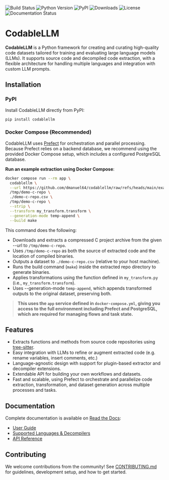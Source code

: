 ![Build Status](https://github.com/dmanuel64/codablellm/actions/workflows/test.yml/badge.svg?branch=main)
![Python Version](https://img.shields.io/pypi/pyversions/codablellm)
![PyPI](https://img.shields.io/pypi/v/codablellm)
![Downloads](https://img.shields.io/pypi/dm/codablellm)
![License](https://img.shields.io/github/license/dmanuel64/codablellm)
![Documentation Status](https://readthedocs.org/projects/codablellm/badge/?version=latest)

# CodableLLM

**CodableLLM** is a Python framework for creating and curating high-quality code datasets tailored for training and evaluating large language models (LLMs). It supports source code and decompiled code extraction, with a flexible architecture for handling multiple languages and integration with custom LLM prompts.

## Installation

### PyPI

Install CodableLLM directly from PyPI:

```bash
pip install codablellm
```

### Docker Compose (Recommended)

CodableLLM uses [Prefect](https://www.prefect.io/) for orchestration and parallel processing.
Because Prefect relies on a backend database, we recommend using the provided Docker Compose setup, which includes a configured PostgreSQL database.

**Run an example extraction using Docker Compose**:

```bash
docker compose run --rm app \
  codablellm \
  --url https://github.com/dmanuel64/codablellm/raw/refs/heads/main/examples/demo-c-repo.zip \
  /tmp/demo-c-repo \
  ./demo-c-repo.csv \
  /tmp/demo-c-repo \
  --strip \
  --transform my_transform.transform \
  --generation-mode temp-append \
  --build make
```

This command does the following:

- Downloads and extracts a compressed C project archive from the given --url to `/tmp/demo-c-repo`.
- Uses `/tmp/demo-c-repo` as both the source of extracted code and the location of compiled binaries.
- Outputs a dataset to `./demo-c-repo.csv` (relative to your host machine).
- Runs the build command (`make`) inside the extracted repo directory to generate binaries.
- Applies transformations using the function defined in `my_transform.py` (i.e., `my_transform.transform`).
- Uses --generation-mode `temp-append`, which appends transformed outputs to the original dataset, preserving both.

> **This uses the `app` service defined in `docker-compose.yml`, giving you access to the full environment including Prefect and PostgreSQL, which are required for managing flows and task state.**

## Features

- Extracts functions and methods from source code repositories using [tree-sitter](https://github.com/tree-sitter/tree-sitter).
- Easy integration with LLMs to refine or augment extracted code (e.g. rename variables, insert comments, etc.)
- Language-agnostic design with support for plugin-based extractor and decompiler extensions.
- Extendable API for building your own workflows and datasets.
- Fast and scalable, using Prefect to orchestrate and parallelize code extraction, transformation, and dataset generation across multiple processes and tasks.

## Documentation

Complete documentation is available on [Read the Docs](https://codablellm.readthedocs.io/):

- [User Guide](https://codablellm.readthedocs.io/en/latest/User%20Guide/)
- [Supported Languages & Decompilers](https://codablellm.readthedocs.io/en/latest/Built-In%20Support/)
- [API Reference](https://codablellm.readthedocs.io/en/latest/documentation/codablellm/)

## Contributing

We welcome contributions from the community! See [CONTRIBUTING.md](./CONTRIBUTING.md) for guidelines, development setup, and how to get started.